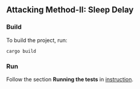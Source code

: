 ## Attacking Method-II: Sleep Delay

### **Build**


To build the project, run:

```
cargo build
```

### **Run**
Follow the section **Running the tests** in [instruction](https://github.com/auraAttack/Time-manipulation-Attack).